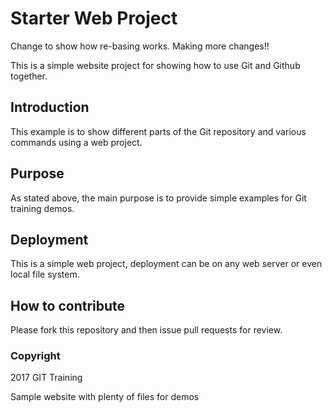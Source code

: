 # Starter Web Project


Change to show how re-basing works. Making more changes!!


This is a simple website project for 
showing how to use Git and Github together. 

## Introduction 

This example is to show different parts 
of the Git repository and various commands
using a web project.

## Purpose

As stated above, the main purpose is to 
provide simple examples for Git training 
demos.

## Deployment

This is a simple web project, deployment 
can be on any web server or even local
file system.

## How to contribute

Please fork this repository and then issue pull
requests for review.

### Copyright

2017 GIT Training

Sample website with plenty of files for demos